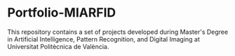# Portfolio-MIARFID 

This repository contains a set of projects developed during Master's Degree in Artificial Intelligence, Pattern Recognition, and Digital Imaging at Universitat Politècnica de València.
